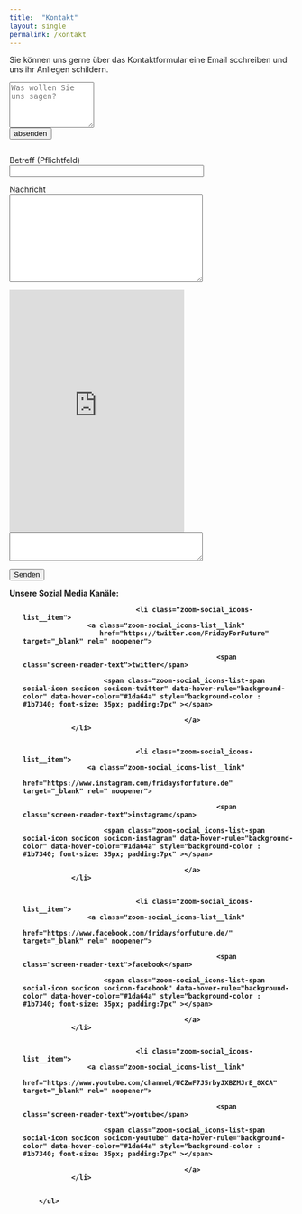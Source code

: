 ```yaml
---
title:  "Kontakt"
layout: single
permalink: /kontakt
---
```


Sie können uns gerne über das Kontaktformular eine Email scchreiben und uns ihr Anliegen schildern. 
  
<form autocomplete="off" action="mailto:tim-martin.melchert@outlook.com" method="post">
<textarea type="text" name="content" cols="16" rows="5" placeholder="Was wollen Sie uns sagen?"></textarea><br>
<input type="Submit" name="absenden" value="absenden">
</form>

<figure class="wp-block-image"><img alt=""/></figure>


<div role="form" class="wpcf7" id="wpcf7-f15533-p14388-o2" lang="en-US" dir="ltr">
<div class="screen-reader-response"><p role="status" aria-live="polite" aria-atomic="true"></p> <ul></ul></div>
<form action="/kontakt/#wpcf7-f15533-p14388-o2" method="post" class="wpcf7-form init" novalidate="novalidate" data-status="init">
<div style="display: none;">
<input type="hidden" name="_wpcf7" value="15533" />
<input type="hidden" name="_wpcf7_version" value="5.4" />
<input type="hidden" name="_wpcf7_locale" value="en_US" />
<input type="hidden" name="_wpcf7_unit_tag" value="wpcf7-f15533-p14388-o2" />
<input type="hidden" name="_wpcf7_container_post" value="14388" />
<input type="hidden" name="_wpcf7_posted_data_hash" value="" />
<input type="hidden" name="_wpcf7cf_hidden_group_fields" value="" />
<input type="hidden" name="_wpcf7cf_hidden_groups" value="" />
<input type="hidden" name="_wpcf7cf_visible_groups" value="" />
<input type="hidden" name="_wpcf7cf_repeaters" value="[]" />
<input type="hidden" name="_wpcf7cf_steps" value="{}" />
<input type="hidden" name="_wpcf7cf_options" value="{&quot;form_id&quot;:15533,&quot;conditions&quot;:[],&quot;settings&quot;:{&quot;animation&quot;:&quot;yes&quot;,&quot;animation_intime&quot;:200,&quot;animation_outtime&quot;:200,&quot;conditions_ui&quot;:&quot;normal&quot;,&quot;notice_dismissed&quot;:false,&quot;notice_dismissed_rollback-cf7-5.3.2&quot;:true}}" />
<input type="hidden" name="_wpcf7_recaptcha_response" value="" />
</div>
<p><label>Betreff (Pflichtfeld)<br />
    <span class="wpcf7-form-control-wrap betreff"><input type="text" name="betreff" value="" size="40" class="wpcf7-form-control wpcf7-text wpcf7-validates-as-required" aria-required="true" aria-invalid="false" /></span><br />
</label></p>
<p><label>Nachricht<br />
    <span class="wpcf7-form-control-wrap nachricht"><textarea name="nachricht" cols="40" rows="10" class="wpcf7-form-control wpcf7-textarea" aria-invalid="false"></textarea></span><br />
</label></p>
<span class="wpcf7-form-control-wrap recaptcha"><span data-sitekey="6LdD2ZsUAAAAAOLYe-4ZCA9-zgHppMy4UadOwDbs" class="wpcf7-form-control g-recaptcha wpcf7-recaptcha"></span>
<noscript>
	<div class="grecaptcha-noscript">
		<iframe src="https://www.google.com/recaptcha/api/fallback?k=6LdD2ZsUAAAAAOLYe-4ZCA9-zgHppMy4UadOwDbs" frameborder="0" scrolling="no" width="310" height="430">
		</iframe>
		<textarea name="g-recaptcha-response" rows="3" cols="40" placeholder="reCaptcha Response Here">
		</textarea>
	</div>
</noscript>
</span>
<p><input type="submit" value="Senden" class="wpcf7-form-control wpcf7-submit" /></p>
<div class="wpcf7-response-output" aria-hidden="true"></div></form></div>

<p> </p>

<b> Unsere Sozial Media Kanäle:<b>

 <ul class="zoom-social-icons-list zoom-social-icons-list--with-canvas zoom-social-icons-list--rounded zoom-social-icons-list--no-labels">

            
                                <li class="zoom-social_icons-list__item">
                    <a class="zoom-social_icons-list__link"
                       href="https://twitter.com/FridayForFuture" target="_blank" rel=" noopener">
                                                                        
                                                    <span class="screen-reader-text">twitter</span>
                        
                        <span class="zoom-social_icons-list-span social-icon socicon socicon-twitter" data-hover-rule="background-color" data-hover-color="#1da64a" style="background-color : #1b7340; font-size: 35px; padding:7px" ></span>

                                            </a>
                </li>

            
                                <li class="zoom-social_icons-list__item">
                    <a class="zoom-social_icons-list__link"
                       href="https://www.instagram.com/fridaysforfuture.de" target="_blank" rel=" noopener">
                                                                        
                                                    <span class="screen-reader-text">instagram</span>
                        
                        <span class="zoom-social_icons-list-span social-icon socicon socicon-instagram" data-hover-rule="background-color" data-hover-color="#1da64a" style="background-color : #1b7340; font-size: 35px; padding:7px" ></span>

                                            </a>
                </li>

            
                                <li class="zoom-social_icons-list__item">
                    <a class="zoom-social_icons-list__link"
                       href="https://www.facebook.com/fridaysforfuture.de/" target="_blank" rel=" noopener">
                                                                        
                                                    <span class="screen-reader-text">facebook</span>
                        
                        <span class="zoom-social_icons-list-span social-icon socicon socicon-facebook" data-hover-rule="background-color" data-hover-color="#1da64a" style="background-color : #1b7340; font-size: 35px; padding:7px" ></span>

                                            </a>
                </li>

            
                                <li class="zoom-social_icons-list__item">
                    <a class="zoom-social_icons-list__link"
                       href="https://www.youtube.com/channel/UCZwF7J5rbyJXBZMJrE_8XCA" target="_blank" rel=" noopener">
                                                                        
                                                    <span class="screen-reader-text">youtube</span>
                        
                        <span class="zoom-social_icons-list-span social-icon socicon socicon-youtube" data-hover-rule="background-color" data-hover-color="#1da64a" style="background-color : #1b7340; font-size: 35px; padding:7px" ></span>

                                            </a>
                </li>

            
        </ul>
